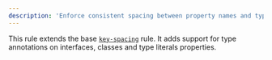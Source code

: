 ```yaml
---
description: 'Enforce consistent spacing between property names and type annotations in types and interfaces.'
---
```



This rule extends the base [`key-spacing`](/rules/js/key-spacing) rule.
It adds support for type annotations on interfaces, classes and type literals properties.
